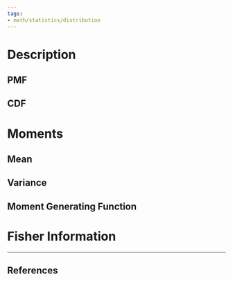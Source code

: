 ```yaml
---
tags:
- math/statistics/distribution
---
```

# Description
## PMF

## CDF

# Moments
## Mean

## Variance

## Moment Generating Function

# Fisher Information

----
## References
